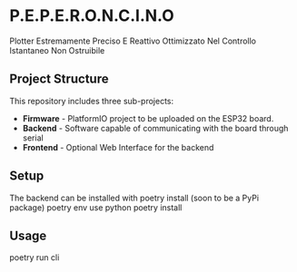 # P.E.P.E.R.O.N.C.I.N.O
Plotter Estremamente Preciso E Reattivo Ottimizzato Nel Controllo Istantaneo Non Ostruibile 


## Project Structure
This repository includes three sub-projects:
- **Firmware** - PlatformIO project to be uploaded on the ESP32 board. 
- **Backend** - Software capable of communicating with the board through serial
- **Frontend** - Optional Web Interface for the backend

## Setup
The backend can be installed with poetry install (soon to be a PyPi package)
poetry env use python
poetry install

## Usage
poetry run cli
